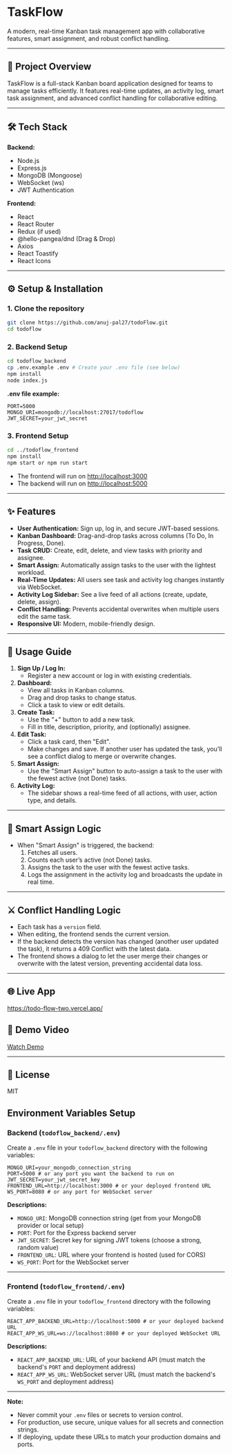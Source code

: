 # TaskFlow

A modern, real-time Kanban task management app with collaborative features, smart assignment, and robust conflict handling.

---

## 🚀 Project Overview
TaskFlow is a full-stack Kanban board application designed for teams to manage tasks efficiently. It features real-time updates, an activity log, smart task assignment, and advanced conflict handling for collaborative editing.

---

## 🛠️ Tech Stack

**Backend:**
- Node.js
- Express.js
- MongoDB (Mongoose)
- WebSocket (ws)
- JWT Authentication

**Frontend:**
- React
- React Router
- Redux (if used)
- @hello-pangea/dnd (Drag & Drop)
- Axios
- React Toastify
- React Icons

---

## ⚙️ Setup & Installation

### 1. Clone the repository
```bash
git clone https://github.com/anuj-pal27/todoFlow.git
cd todoflow
```

### 2. Backend Setup
```bash
cd todoflow_backend
cp .env.example .env # Create your .env file (see below)
npm install
node index.js
```

**.env file example:**
```
PORT=5000
MONGO_URI=mongodb://localhost:27017/todoflow
JWT_SECRET=your_jwt_secret
```

### 3. Frontend Setup
```bash
cd ../todoflow_frontend
npm install
npm start or npm run start
```

- The frontend will run on [http://localhost:3000](http://localhost:3000)
- The backend will run on [http://localhost:5000](http://localhost:5000)

---

## ✨ Features
- **User Authentication:** Sign up, log in, and secure JWT-based sessions.
- **Kanban Dashboard:** Drag-and-drop tasks across columns (To Do, In Progress, Done).
- **Task CRUD:** Create, edit, delete, and view tasks with priority and assignee.
- **Smart Assign:** Automatically assign tasks to the user with the lightest workload.
- **Real-Time Updates:** All users see task and activity log changes instantly via WebSocket.
- **Activity Log Sidebar:** See a live feed of all actions (create, update, delete, assign).
- **Conflict Handling:** Prevents accidental overwrites when multiple users edit the same task.
- **Responsive UI:** Modern, mobile-friendly design.

---

## 📝 Usage Guide
1. **Sign Up / Log In:**
   - Register a new account or log in with existing credentials.
2. **Dashboard:**
   - View all tasks in Kanban columns.
   - Drag and drop tasks to change status.
   - Click a task to view or edit details.
3. **Create Task:**
   - Use the "+" button to add a new task.
   - Fill in title, description, priority, and (optionally) assignee.
4. **Edit Task:**
   - Click a task card, then "Edit".
   - Make changes and save. If another user has updated the task, you’ll see a conflict dialog to merge or overwrite changes.
5. **Smart Assign:**
   - Use the "Smart Assign" button to auto-assign a task to the user with the fewest active (not Done) tasks.
6. **Activity Log:**
   - The sidebar shows a real-time feed of all actions, with user, action type, and details.

---

## 🤖 Smart Assign Logic
- When "Smart Assign" is triggered, the backend:
  1. Fetches all users.
  2. Counts each user’s active (not Done) tasks.
  3. Assigns the task to the user with the fewest active tasks.
  4. Logs the assignment in the activity log and broadcasts the update in real time.

---

## ⚔️ Conflict Handling Logic
- Each task has a `version` field.
- When editing, the frontend sends the current version.
- If the backend detects the version has changed (another user updated the task), it returns a 409 Conflict with the latest data.
- The frontend shows a dialog to let the user merge their changes or overwrite with the latest version, preventing accidental data loss.

---

## 🌐 Live App
https://todo-flow-two.vercel.app/ <!-- Replace # with your live app URL -->

## 🎥 Demo Video
[Watch Demo](#) <!-- Replace # with your demo video link -->

---

## 📄 License
MIT 

## Environment Variables Setup

### Backend (`todoflow_backend/.env`)
Create a `.env` file in your `todoflow_backend` directory with the following variables:

```
MONGO_URI=your_mongodb_connection_string
PORT=5000 # or any port you want the backend to run on
JWT_SECRET=your_jwt_secret_key
FRONTEND_URL=http://localhost:3000 # or your deployed frontend URL
WS_PORT=8080 # or any port for WebSocket server
```

**Descriptions:**
- `MONGO_URI`: MongoDB connection string (get from your MongoDB provider or local setup)
- `PORT`: Port for the Express backend server
- `JWT_SECRET`: Secret key for signing JWT tokens (choose a strong, random value)
- `FRONTEND_URL`: URL where your frontend is hosted (used for CORS)
- `WS_PORT`: Port for the WebSocket server

---

### Frontend (`todoflow_frontend/.env`)
Create a `.env` file in your `todoflow_frontend` directory with the following variables:

```
REACT_APP_BACKEND_URL=http://localhost:5000 # or your deployed backend URL
REACT_APP_WS_URL=ws://localhost:8080 # or your deployed WebSocket URL
```

**Descriptions:**
- `REACT_APP_BACKEND_URL`: URL of your backend API (must match the backend's `PORT` and deployment address)
- `REACT_APP_WS_URL`: WebSocket server URL (must match the backend's `WS_PORT` and deployment address)

---

**Note:**
- Never commit your `.env` files or secrets to version control.
- For production, use secure, unique values for all secrets and connection strings.
- If deploying, update these URLs to match your production domains and ports. 
